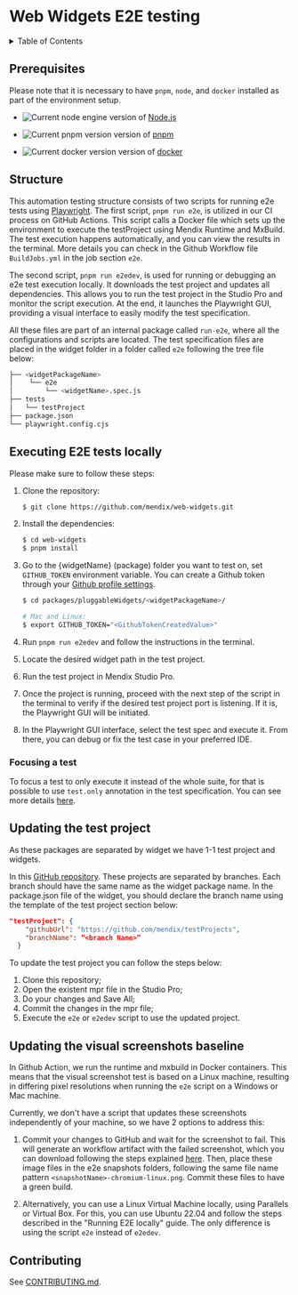 # Web Widgets E2E testing

<!-- TABLE OF CONTENTS -->
<details>
  <summary>Table of Contents</summary>
  <ol>
    <li><a href="#prerequisites">Prerequisites</a></li>
    <li><a href="#structure">Structure</a></li>
    <li><a href="#executing-e2e-tests-locally">Executing E2E tests locally</a>
      <ul>
        <li><a href="#focusing-a-test">Focusing a test</a></li>
      </ul>
    </li>
    <li><a href="#updating-the-test-project">Updating the test project</a></li>
    <li><a href="#updating-the-visual-screenshots-baseline">Updating the visual screenshots baseline</a></li>
    <li><a href="#contributing">Contributing</a></li>
  </ol>
</details>

## Prerequisites

Please note that it is necessary to have `pnpm`, `node`, and `docker` installed as part of the environment setup.

- ![Current node engine](https://img.shields.io/badge/dynamic/json?url=https%3A%2F%2Fraw.githubusercontent.com%2Fmendix%2Fweb-widgets%2Fmain%2Fpackage.json&query=%24.engines.node&label=node&color=%23339933&logo=node.js) version of [Node.js](https://nodejs.org/en/download)

- ![Current pnpm version](https://img.shields.io/badge/dynamic/json?url=https%3A%2F%2Fraw.githubusercontent.com%2Fmendix%2Fweb-widgets%2Fmain%2Fpackage.json&query=%24.engines.pnpm&label=pnpm&color=%23f69220&logo=pnpm) version of [pnpm](https://pnpm.io/installation)

- ![Current docker version](https://img.shields.io/badge/docker_engine-%5E25-blue?logo=docker) version of [docker](https://docs.docker.com/engine/install/)

## Structure

This automation testing structure consists of two scripts for running e2e tests using [Playwright](https://playwright.dev/). The first script, `pnpm run e2e`, is utilized in our CI process on GitHub Actions. This script calls a Docker file which sets up the environment to execute the testProject using Mendix Runtime and MxBuild. The test execution happens automatically, and you can view the results in the terminal. More details you can check in the Github Workflow file `BuildJobs.yml` in the job section `e2e`.

The second script, `pnpm run e2edev`, is used for running or debugging an e2e test execution locally. It downloads the test project and updates all dependencies. This allows you to run the test project in the Studio Pro and monitor the script execution. At the end, it launches the Playwright GUI, providing a visual interface to easily modify the test specification.

All these files are part of an internal package called `run-e2e`, where all the configurations and scripts are located. The test specification files are placed in the widget folder in a folder called `e2e` following the tree file below:

```sh
├── <widgetPackageName>
│    └── e2e
│        └── <widgetName>.spec.js
├── tests
│   └── testProject
├── package.json
└── playwright.config.cjs
```

## Executing E2E tests locally

Please make sure to follow these steps:

1. Clone the repository:

    ```sh
    $ git clone https://github.com/mendix/web-widgets.git
    ```

2. Install the dependencies:

    ```sh
    $ cd web-widgets
    $ pnpm install
    ```

3. Go to the {widgetName} (package) folder you want to test on, set `GITHUB_TOKEN` environment variable. You can create a Github token through your [Github profile settings](https://github.com/settings/tokens).

    ```sh
    $ cd packages/pluggableWidgets/<widgetPackageName>/

    # Mac and Linux:
    $ export GITHUB_TOKEN="<GithubTokenCreatedValue>"
    ```

4. Run `pnpm run e2edev` and follow the instructions in the terminal.
5. Locate the desired widget path in the test project.
6. Run the test project in Mendix Studio Pro.
7. Once the project is running, proceed with the next step of the script in the terminal to verify if the desired test project port is listening. If it is, the Playwright GUI will be initiated.
8. In the Playwright GUI interface, select the test spec and execute it. From there, you can debug or fix the test case in your preferred IDE.

### Focusing a test

To focus a test to only execute it instead of the whole suite, for that is possible to use `test.only` annotation in the test specification. You can see more details [here](https://playwright.dev/docs/test-annotations#focus-a-test).

## Updating the test project

As these packages are separated by widget we have 1-1 test project and widgets.

In this [GitHub repository](https://github.com/mendix/testProjects). These projects are separated by branches. Each branch should have the same name as the widget package name. In the package.json file of the widget, you should declare the branch name using the template of the test project section below:

```json
"testProject": {
    "githubUrl": "https://github.com/mendix/testProjects",
    "branchName": “<branch Name>”
  }
```

To update the test project you can follow the steps below:

1. Clone this repository;
2. Open the existent mpr file in the Studio Pro;
3. Do your changes and Save All;
4. Commit the changes in the mpr file;
5. Execute the `e2e` or `e2edev` script to use the updated project.

## Updating the visual screenshots baseline

In Github Action, we run the runtime and mxbuild in Docker containers. This means that the visual screenshot test is based on a Linux machine, resulting in differing pixel resolutions when running the `e2e` script on a Windows or Mac machine.

Currently, we don't have a script that updates these screenshots independently of your machine, so we have 2 options to address this:

1. Commit your changes to GitHub and wait for the screenshot to fail. This will generate an workflow artifact with the failed screenshot, which you can download following the steps explained [here](https://docs.github.com/en/actions/managing-workflow-runs/downloading-workflow-artifacts). Then, place these image files in the e2e snapshots folders, following the same file name pattern `<snapshotName>-chromium-linux.png`. Commit these files to have a green build.

2. Alternatively, you can use a Linux Virtual Machine locally, using Parallels or Virtual Box. For this, you can use Ubuntu 22.04 and follow the steps described in the "Running E2E locally" guide. The only difference is using the script `e2e` instead of `e2edev`.

## Contributing

See [CONTRIBUTING.md](https://github.com/mendix/web-widgets/blob/main/CONTRIBUTING.md).
